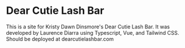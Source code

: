 # Dear Cutie Lash Bar

This is a site for Kristy Dawn Dinsmore's Dear Cutie Lash Bar. It was developed by Laurence Diarra using Typescript, Vue, and Tailwind CSS. Should be deployed at dearcutielashbar.com 